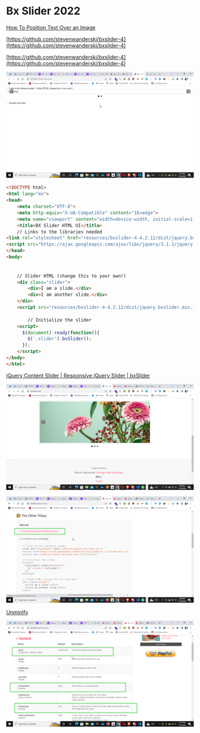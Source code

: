 # Bx Slider 2022

[How To Position Text Over an Image](https://www.w3schools.com/howto/howto_css_image_text.asp)

[https://github.com/stevenwanderski/bxslider-4](https://github.com/stevenwanderski/bxslider-4)

[https://github.com/stevenwanderski/bxslider-4](https://github.com/stevenwanderski/bxslider-4)

![Untitled](Bx%20Slider%202022%20615cfa8e085244d3b30baad80419c1c2/Untitled.png)

```html
<!DOCTYPE html>
<html lang="en">
<head>
    <meta charset="UTF-8">
    <meta http-equiv="X-UA-Compatible" content="IE=edge">
    <meta name="viewport" content="width=device-width, initial-scale=1.0">
    <title>BX Slider HTML UI</title>
    // Links to the libraries needed
<link rel="stylesheet" href="resources/bxslider-4-4.2.12/dist/jquery.bxslider.css">
<script src="https://ajax.googleapis.com/ajax/libs/jquery/3.1.1/jquery.min.js"></script>
</head>
<body>
    
    
    // Slider HTML (change this to your own!)
    <div class="slider">
        <div>I am a slide.</div>
        <div>I am another slide.</div>
    </div>
    <script src="resources/bxslider-4-4.2.12/dist/jquery.bxslider.min.js"></script>
    
        // Initialize the slider
    <script>
      $(document).ready(function(){
        $('.slider').bxSlider();
      });
    </script>
</body>
</html>
```

[jQuery Content Slider | Responsive jQuery Slider | bxSlider](https://bxslider.com/options/)

![Untitled](Bx%20Slider%202022%20615cfa8e085244d3b30baad80419c1c2/Untitled%201.png)

![Untitled](Bx%20Slider%202022%20615cfa8e085244d3b30baad80419c1c2/Untitled%202.png)

[Unminify](https://unminify.com/)

![Untitled](Bx%20Slider%202022%20615cfa8e085244d3b30baad80419c1c2/Untitled%203.png)